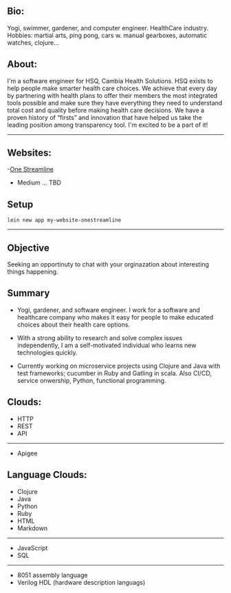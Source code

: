 ## Bio:
Yogi, swimmer, gardener, and computer engineer. HealthCare industry. Hobbies: martial arts, ping pong, cars w. manual gearboxes, automatic watches, clojure...

## About:
I'm a software engineer for HSQ, Cambia Health Solutions. HSQ exists to help people make smarter health care choices. We achieve that every day by partnering with health plans to offer their members the most integrated tools possible and make sure they have everything they need to understand total cost and quality before making health care decisions. We have a proven history of “firsts” and innovation that have helped us take the leading position among transparency tool. I'm excited to be a part of it! 

***

## Websites: 
-[One Streamline](http://www.OneStreamline.com) <br/>
- Medium ... TBD 

## Setup 
`lein new app my-website-onestreamline`

---

## Objective 
Seeking an opportinuty to chat with your orginazation about interesting things happening.

## Summary 
- Yogi, gardener, and software engineer. I work for a software and healthcare company who makes it easy for people to make educated choices about their health care options.

- With a strong ability to research and solve complex issues independently, I am a self-motivated individual who learns new technologies quickly.

- Currently working on microservice projects using Clojure and Java with test frameworks; cucumber in Ruby and Gatling in scala. Also CI/CD, service onwership, Python, functional programming.

## Clouds: 
- HTTP
- REST 
- API 

---
- Apigee

## Language Clouds: 
- Clojure 
- Java 
- Python 
- Ruby  
- HTML 
- Markdown 

--- 
- JavaScript 
- SQL 

---
- 8051 assembly language 
- Verilog HDL (hardware description languags) 

